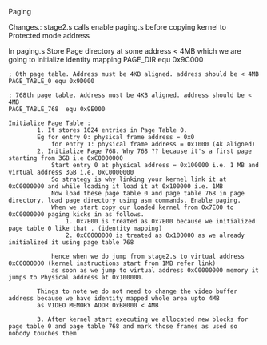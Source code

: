 Paging

Changes.: stage2.s calls enable paging.s before copying kernel to Protected mode address

In paging.s
    Store Page directory at some address < 4MB which we are going to initialize identity mapping
    PAGE_DIR equ 0x9C000

    ; 0th page table. Address must be 4KB aligned. address should be < 4MB
    PAGE_TABLE_0 equ 0x9D000

    ; 768th page table. Address must be 4KB aligned. address should be < 4MB
    PAGE_TABLE_768  equ 0x9E000

    Initialize Page Table :
            1. It stores 1024 entries in Page Table 0.
            Eg for entry 0: physical frame address = 0x0
                for entry 1: physical frame address = 0x1000 (4k aligned)
            2. Initialize Page 768. Why 768 ?? because it's a first page starting from 3GB i.e 0xC0000000
                Start entry 0 at physical address = 0x100000 i.e. 1 MB and virtual address 3GB i.e. 0xC0000000
                So strategy is why linking your kernel link it at 0xC0000000 and while loading it load it at 0x100000 i.e. 1MB
                Now load these page table 0 and page table 768 in page directory. load page directory using asm commands. Enable paging.
                When we start copy our loaded kernel from 0x7E00 to 0xC0000000 paging kicks in as follows.
                    1. 0x7E00 is treated as 0x7E00 because we initialized page table 0 like that . (identity mapping)
                    2. 0xC0000000 is treated as 0x100000 as we already initialized it using page table 768

                hence when we do jump from stage2.s to virtual address 0xC0000000 (kernel instructions start from 1MB refer link)
                as soon as we jump to virtual address 0xC0000000 memory it jumps to Physical address at 0x100000.

            Things to note we do not need to change the video buffer address because we have identity mapped whole area upto 4MB
            as VIDEO MEMORY ADDR 0xB8000 < 4MB

            3. After kernel start executing we allocated new blocks for page table 0 and page table 768 and mark those frames as used so nobody touches them